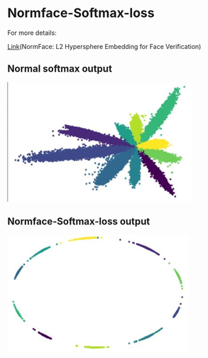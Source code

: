 # Normface-Softmax-loss
For more details:

[Link](https://arxiv.org/pdf/1704.06369.pdf)(NormFace: L2 Hypersphere Embedding for Face Verification)

## Normal softmax output
![Image](softmax.JPG)

## Normface-Softmax-loss output
![Image](norm_soft.JPG)
